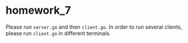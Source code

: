# homework_7
Please run `server.go` and then `client.go`.
In order to run several clients, please run `client.go` in different terminals.
